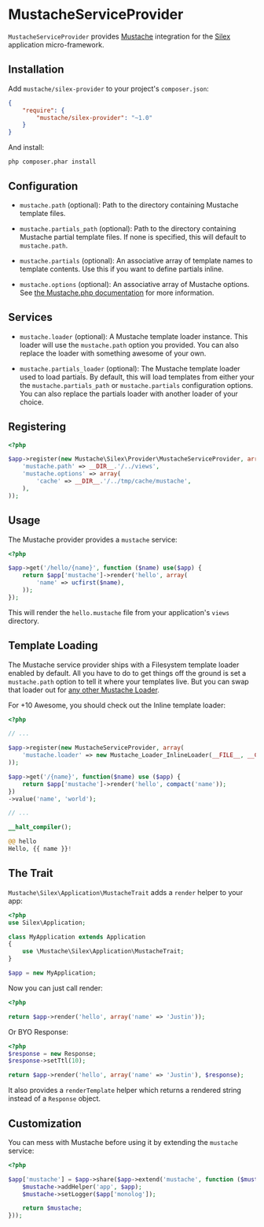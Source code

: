 # MustacheServiceProvider

`MustacheServiceProvider` provides [Mustache][mustache] integration for the
[Silex][silex] application micro-framework.

 [mustache]: http://github.com/bobthecow/mustache.php
 [silex]:    http://silex.sensiolabs.org


## Installation

Add `mustache/silex-provider` to your project's `composer.json`:

```json
{
    "require": {
        "mustache/silex-provider": "~1.0"
    }
}
```

And install:

```
php composer.phar install
```


## Configuration

 * `mustache.path` (optional): Path to the directory containing Mustache
   template files.

 * `mustache.partials_path` (optional): Path to the directory containing
   Mustache partial template files. If none is specified, this will default to
   `mustache.path`.

 * `mustache.partials` (optional): An associative array of template names to
   template contents. Use this if you want to define partials inline.

 * `mustache.options` (optional): An associative array of Mustache options. See
   [the Mustache.php documentation][options] for more information.

 [options]: https://github.com/bobthecow/mustache.php/wiki


## Services

 * `mustache.loader` (optional): A Mustache template loader instance. This
   loader will use the `mustache.path` option you provided. You can also replace
   the loader with something awesome of your own.

 * `mustache.partials_loader` (optional): The Mustache template loader used to
   load partials. By default, this will load templates from either your the
   `mustache.partials_path` or `mustache.partials` configuration options. You
   can also replace the partials loader with another loader of your choice.


## Registering

```php
<?php

$app->register(new Mustache\Silex\Provider\MustacheServiceProvider, array(
    'mustache.path' => __DIR__.'/../views',
    'mustache.options' => array(
        'cache' => __DIR__.'/../tmp/cache/mustache',
    ),
));
```


## Usage

The Mustache provider provides a `mustache` service:

```php
<?php

$app->get('/hello/{name}', function ($name) use($app) {
    return $app['mustache']->render('hello', array(
        'name' => ucfirst($name),
    ));
});
```

This will render the `hello.mustache` file from your application's `views`
directory.


## Template Loading

The Mustache service provider ships with a Filesystem template loader enabled by
default. All you have to do to get things off the ground is set a
`mustache.path` option to tell it where your templates live. But you can swap
that loader out for [any other Mustache Loader][loader].

For +10 Awesome, you should check out the Inline template loader:

```php
<?php

// ...

$app->register(new MustacheServiceProvider, array(
    'mustache.loader' => new Mustache_Loader_InlineLoader(__FILE__, __COMPILER_HALT_OFFSET__)
));

$app->get('/{name}', function($name) use ($app) {
    return $app['mustache']->render('hello', compact('name'));
})
->value('name', 'world');

// ...

__halt_compiler();

@@ hello
Hello, {{ name }}!
```

 [loader]: https://github.com/bobthecow/mustache.php/wiki/Template-Loading#available-loaders


## The Trait

`Mustache\Silex\Application\MustacheTrait` adds a `render` helper to your app:

```php
<?php
use Silex\Application;

class MyApplication extends Application
{
    use \Mustache\Silex\Application\MustacheTrait;
}

$app = new MyApplication;
```

Now you can just call render:

```php
<?php

return $app->render('hello', array('name' => 'Justin'));
```

Or BYO Response:

```php
<?php
$response = new Response;
$response->setTtl(10);

return $app->render('hello', array('name' => 'Justin'), $response);
```

It also provides a `renderTemplate` helper which returns a rendered string
instead of a `Response` object.


## Customization

You can mess with Mustache before using it by extending the `mustache` service:

```php
<?php

$app['mustache'] = $app->share($app->extend('mustache', function ($mustache, $app) {
    $mustache->addHelper('app', $app);
    $mustache->setLogger($app['monolog']);

    return $mustache;
}));
```
